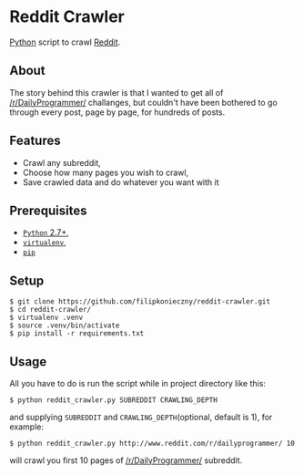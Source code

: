 # Reddit Crawler

[Python](https://www.python.org/) script to crawl [Reddit](http://www.reddit.com/).


About
-----

The story behind this crawler is that I wanted to get all of [/r/DailyProgrammer/](http://www.reddit.com/r/dailyprogrammer/) challanges, but couldn't have been bothered to go through every post, page by page, for hundreds of posts.


Features
--------

- Crawl any subreddit,
- Choose how many pages you wish to crawl,
- Save crawled data and do whatever you want with it


Prerequisites
-------------
- [```Python``` 2.7+](https://www.python.org/download/releases/2.7/),
- [```virtualenv```](http://virtualenv.readthedocs.org/en/latest/),
- [```pip```](https://pypi.python.org/pypi/pip)


Setup
-----

```
$ git clone https://github.com/filipkonieczny/reddit-crawler.git
$ cd reddit-crawler/
$ virtualenv .venv
$ source .venv/bin/activate
$ pip install -r requirements.txt
```


Usage
-----

All you have to do is run the script while in project directory like this:

```
$ python reddit_crawler.py SUBREDDIT CRAWLING_DEPTH
```

and supplying ```SUBREDDIT``` and ```CRAWLING_DEPTH```(optional, default is 1), for example:

```
$ python reddit_crawler.py http://www.reddit.com/r/dailyprogrammer/ 10
```

will crawl you first 10 pages of [/r/DailyProgrammer/](http://www.reddit.com/r/dailyprogrammer/) subreddit.
